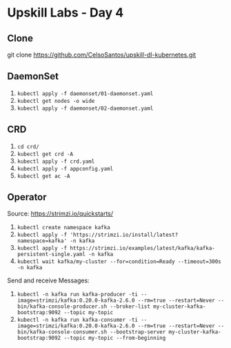 # Upskill Labs - Day 4

## Clone

git clone https://github.com/CelsoSantos/upskill-dl-kubernetes.git

## DaemonSet

1. `kubectl apply -f daemonset/01-daemonset.yaml`
2. `kubectl get nodes -o wide`
3. `kubectl apply -f daemonset/02-daemonset.yaml`

## CRD

1. `cd crd/`
2. `kubectl get crd -A`
3. `kubectl apply -f crd.yaml`
4. `kubectl apply -f appconfig.yaml`
5. `kubectl get ac -A`

## Operator

Source: https://strimzi.io/quickstarts/

1. `kubectl create namespace kafka`
2. `kubectl apply -f 'https://strimzi.io/install/latest?namespace=kafka' -n kafka`
3. `kubectl apply -f https://strimzi.io/examples/latest/kafka/kafka-persistent-single.yaml -n kafka`
4. `kubectl wait kafka/my-cluster --for=condition=Ready --timeout=300s -n kafka`

Send and receive Messages:

1. `kubectl -n kafka run kafka-producer -ti --image=strimzi/kafka:0.20.0-kafka-2.6.0 --rm=true --restart=Never -- bin/kafka-console-producer.sh --broker-list my-cluster-kafka-bootstrap:9092 --topic my-topic`
2. `kubectl -n kafka run kafka-consumer -ti --image=strimzi/kafka:0.20.0-kafka-2.6.0 --rm=true --restart=Never -- bin/kafka-console-consumer.sh --bootstrap-server my-cluster-kafka-bootstrap:9092 --topic my-topic --from-beginning`